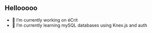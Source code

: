 ## Hellooooo

- 🔭 I’m currently working on éCrit
- 🌱 I’m currently learning mySQL databases using Knex.js and auth
